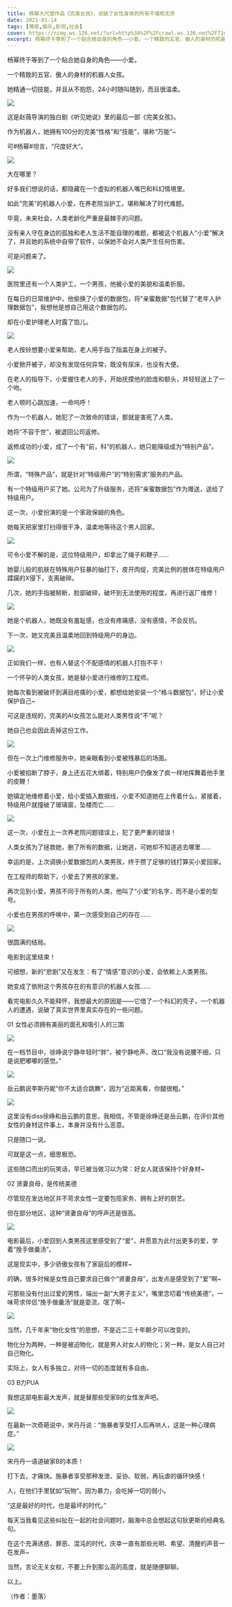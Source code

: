 ```yaml
---
title: 杨幂大尺度作品《完美女孩》，说破了女性身体的所有不堪和无奈
date: 2021-01-14
tags: [情感,娱乐,影视,社会]
cover: https://nimg.ws.126.net/?url=http%3A%2F%2Fcrawl.ws.126.net%2F71de3efe8c315d6a66ea4c73761fcbe2.jpeg&thumbnail=650x2147483647&quality=80&type=jpg
excerpt: 杨幂终于等到了一个贴合她自身的角色——小爱。一个精致的五官、傲人的身材的机器人女孩。她精通一切技能，并且从不抱怨，24小时随叫随到，而且很温柔。
---
```

杨幂终于等到了一个贴合她自身的角色——小爱。

一个精致的五官、傲人的身材的机器人女孩。

她精通一切技能，并且从不抱怨，24小时随叫随到，而且很温柔。

![](https://nimg.ws.126.net/?url=http%3A%2F%2Fcrawl.ws.126.net%2F71de3efe8c315d6a66ea4c73761fcbe2.jpeg&thumbnail=650x2147483647&quality=80&type=jpg)  

这是赵薇导演的独白剧《听见她说》里的最后一部《完美女孩》。

作为机器人，她拥有100分的完美“性格”和“技能”，堪称“万能”~

可#杨幂#坦言，“尺度好大”。

![](https://nimg.ws.126.net/?url=http%3A%2F%2Fcrawl.ws.126.net%2F7dbb08fc78c8977eb7da202c724249ed.jpeg&thumbnail=650x2147483647&quality=80&type=jpg)  

大在哪里？

好多我们想说的话，都隐藏在一个虚拟的机器人嘴巴和科幻情境里。

如此“完美”的机器人小爱，在养老院当护工，堪称解决了时代难题。

毕竟，未来社会，人类老龄化严重是最棘手的问题。

没有亲人守在身边的孤独和老人生活不能自理的难题，都被这个机器人“小爱”解决了，并且她的系统中自带了软件，以保她不会对人类产生任何伤害。

可是问题来了。

![](https://nimg.ws.126.net/?url=http%3A%2F%2Fcrawl.ws.126.net%2Fe7f78b0a4fd19a4173893f7e18df8f93.jpeg&thumbnail=650x2147483647&quality=80&type=jpg)  

医院里还有一个人类护工，一个男孩，他被小爱的美貌和温柔折服。

在每日的日常维护中，他偷换了小爱的数据包，将"亲蜜数据"包代替了“老年人护理数据包”，我想他是想自己用这个数据包的。

却在小爱护理老人时露了馅儿。

![](https://nimg.ws.126.net/?url=http%3A%2F%2Fcrawl.ws.126.net%2F1a9cd8d4225e68412f5a6f1ac57bac97.jpeg&thumbnail=650x2147483647&quality=80&type=jpg)  

老人按铃想要小爱来帮助，老人用手指了指盖在身上的被子。

小爱掀开被子，却没有发现任何异常，既没有尿床，也没有大便。

在老人的指导下，小爱握住老人的手，开始抚摸他的脸庞和额头，并轻轻送上了一个吻。

老人顿时心跳加速，一命呜呼！

作为一个机器人，她犯了一次致命的错误，那就是害死了人类。

她将“不容于世”，被退回公司返修。

返修成功的小爱，成了一个有“前，科”的机器人，她只能降级成为“特别产品”。

![](https://nimg.ws.126.net/?url=http%3A%2F%2Fcrawl.ws.126.net%2F9e70a387ec43e0a4f237eac0515784e8.jpeg&thumbnail=650x2147483647&quality=80&type=jpg)  

所谓，“特殊产品”，就是针对“特级用户”的“特别需求”服务的产品。

有一个特级用户买了她。公司为了升级服务，还将“亲蜜数据包”作为赠送，送给了特级用户。

这一次，小爱扮演的是一个家政保姆的角色。

她每天把家里打扫得很干净，温柔地等待这个男人回家。

![](https://nimg.ws.126.net/?url=http%3A%2F%2Fcrawl.ws.126.net%2F848fe4c6c7ea1f1b01ff123dccbb5798.png&thumbnail=650x2147483647&quality=80&type=jpg)  

可令小爱不解的是，这位特级用户，却拿出了绳子和鞭子......

她婴儿般的肌肤在特殊用户狂暴的抽打下，皮开肉绽，完美比例的肢体在特级用户蹂躏的X侵下，支离破碎。

几次，她的手指被掰断，脸部破碎，破坏到无法使用的程度，再进行返厂维修！

![](https://nimg.ws.126.net/?url=http%3A%2F%2Fcrawl.ws.126.net%2Faac509095508d01fc5e65471396cb9f9.jpeg&thumbnail=650x2147483647&quality=80&type=jpg)  

她是个机器人，她既没有羞耻感，也没有疼痛感，没有感情，不会反抗。

下一次，她又完美且温柔地回到特级用户的身边。

![](http://crawl.ws.126.net/img/ace95308264fc90a92bbe1920d67cf8c)  

正如我们一样，也有人替这个不配感情的机器人打抱不平！

一个怀孕的人类女孩，她是替小爱进行维修的工程师。

她每次看到被破坏到满目疮痍的小爱，都想给她安装一个“格斗数据包”，好让小爱保护自己~

可这是违规的，完美的AI女孩怎么能对人类男性说“不”呢？

她自己也会因此丢掉这份工作。

![](https://nimg.ws.126.net/?url=http%3A%2F%2Fcrawl.ws.126.net%2F756b9b45fc5d6992aabd2f5e1449c992.png&thumbnail=650x2147483647&quality=80&type=jpg)  

但在一次上门维修服务中，她亲眼看到小爱被残暴后的场面。

小爱被掐断了脖子，身上还五花大绑着，特别用户仍像发了疯一样地挥舞着他手里的皮鞭！

她镇定地维修着小爱，给小爱插入数据线，小爱不知道她在上传着什么，紧接着，特级用户就撞破了玻璃窗，坠楼而亡......

![](https://nimg.ws.126.net/?url=http%3A%2F%2Fcrawl.ws.126.net%2F0ec0556a3e0b5fb63215a1de82523c81.jpeg&thumbnail=650x2147483647&quality=80&type=jpg)  

这一次，小爱在上一次养老院问题错误上，犯了更严重的错误！

人类女孩为了拯救她，删了所有的数据，让她逃，可她却不知道逃去哪里......

幸运的是，上次调换小爱数据包的人类男孩，终于攒了足够的钱打算买小爱回家。

在工程师的帮助下，小爱去了男孩的家里。

再次见到小爱，男孩不同于所有的人类，他叫了“小爱”的名字，而不是小爱的型号。

小爱也在男孩的呼唤中，第一次感受到自己的存在......

![](https://nimg.ws.126.net/?url=http%3A%2F%2Fcrawl.ws.126.net%2F78e6944a8a00987a85c1cc70aee31f2e.jpeg&thumbnail=650x2147483647&quality=80&type=jpg)  

很圆满的结局。

电影到这里结束！

可细想，新的“悲剧”又在发生：有了“情感”意识的小爱，会依赖上人类男孩。

她变成了依附这个男孩存在的有意识的机器人女孩......

看完电影久久不能释怀，我想最大的原因是——它借了一个科幻的壳子，一个机器人的遭遇，说破了真实世界里真实存在的一些问题。

01 女性必须拥有美丽的面孔和吸引人的三围

![](https://nimg.ws.126.net/?url=http%3A%2F%2Fcrawl.ws.126.net%2Ff1183772067f9339922b0629094c394e.jpeg&thumbnail=650x2147483647&quality=80&type=jpg)  

在一档节目中，徐峥说宁静年轻时“胖”，被宁静呛声，改口“我没有说腰不细，只是说肥嘟嘟的感觉。”

![](https://nimg.ws.126.net/?url=http%3A%2F%2Fcrawl.ws.126.net%2F7eb6432280846b1112570e58f8059c99.jpeg&thumbnail=650x2147483647&quality=80&type=jpg)  

岳云鹏说李斯丹妮“你不太适合跳舞”，因为“近距离看，你腿很粗。”

![](https://nimg.ws.126.net/?url=http%3A%2F%2Fcrawl.ws.126.net%2F4ad82e640eafdca33f8b199de271100f.jpeg&thumbnail=650x2147483647&quality=80&type=jpg)  

这里没有diss徐峥和岳云鹏的意思，我相信，不管是徐峥还是岳云鹏，在评价其他女性的身材这件事上，本身并没有什么恶意。

只是随口一说。

可就是这一点，细思极恐。

这些随口而出的玩笑话，早已被当做习以为常：好女人就该保持个好身材~

02 贤妻良母，是传统美德

尽管现在发达地区并不苛求女性一定要包揽家务、拥有上好的厨艺。

但在部分地区，这种“贤妻良母”的呼声还是很高。

![](https://nimg.ws.126.net/?url=http%3A%2F%2Fcrawl.ws.126.net%2Fbb87fb9f2774b6e0305c2b95ff148c0a.jpeg&thumbnail=650x2147483647&quality=80&type=jpg)  

电影最后，小爱回到人类男孩这里感受到了“爱”，并愿意为此付出更多的爱，学着“挽手做羹汤”。

这是现实中，多少骄傲女孩有了家庭后的模样~

的确，很多时候是女性自己要求自己做个“贤妻良母”，出发点是感受到了“爱”啊~

可那些没有付出过爱的男性，端出一副“大男子主义”，嘴里念叨着“传统美德”，一味苛求伴侣“挽手做羹汤”就是耍流，氓了啊~

![](https://nimg.ws.126.net/?url=http%3A%2F%2Fcrawl.ws.126.net%2F5bbac7cc8b8ea86a445645913351b776.jpeg&thumbnail=650x2147483647&quality=80&type=jpg)  

当然，几千年来“物化女性”的思想，不是近二三十年朝夕可以改变的。

物化分为两种，一种是被迫物化，就是男人对女人的物化；另一种，是女人自己对自己物化。

实际上，女人有多独立，对待一切的态度就有多自由。

03 B力PUA

我想这部电影最大发声，就是替那些受家B的女性发声吧。

![](https://nimg.ws.126.net/?url=http%3A%2F%2Fcrawl.ws.126.net%2F97903dbbf6549611fafcc25b875219af.png&thumbnail=650x2147483647&quality=80&type=jpg)  

在最新一次奇葩说中，宋丹丹说：“施暴者享受打人后再哄人，这是一种心理病症。”

![](https://nimg.ws.126.net/?url=http%3A%2F%2Fcrawl.ws.126.net%2Fc12d4f5e4e4ad4851a08446cdee944cb.png&thumbnail=650x2147483647&quality=80&type=jpg)  

宋丹丹一语道破家B的本质！

打下去，才痛快。施暴者享受那种发泄、妥协、软弱，再玩虐的循环快感！

人，在他们手里犹如“玩物”。因为暴力，会吃掉一切的弱小。

“这是最好的时代，也是最坏的时代。”

每天当我看见这些纠扯在一起的社会问题时，脑海中总会想起这句狄更斯的经典名句。

在这个充满诱惑、罪恶、混沌的时代，庆幸一直有那些光明、希望、清醒的声音一在发声~

当然，言论无关女权，不要上升到那么高的高度，就是随便聊聊。

以上。

（作者：墨落）

